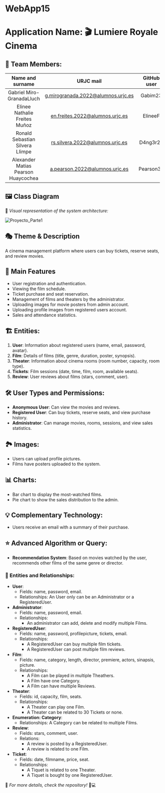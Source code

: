 # WebApp15

# Application Name: 🎬 Lumiere Royale Cinema

## 👥 Team Members:
| Name and surname    | URJC mail      | GitHub user      |
|:------------: |:------------:| :------------:|
| Gabriel Miro-GranadaLluch       | g.mirogranada.2022@alumnos.urjc.es       | Gabim23       |
| Elinee Nathalie Freites Muñoz       | en.freites.2022@alumnos.urjc.es       | ElineeF      |
| Ronald Sebastian Silvera Llimpe       | rs.silvera.2022@alumnos.urjc.es       | D4ng3r25       |
| Alexander Matias Pearson Huaycochea       | a.pearson.2022@alumnos.urjc.es       | Pearson33       |

## 🖼 Class Diagram
📌 *Visual representation of the system architecture:* 

![Proyecto_Parte1](https://github.com/user-attachments/assets/97d4b52e-843a-4d1b-bd48-d3ff3de154a0)


## 🎭 **Theme & Description** 
A cinema management platform where users can buy tickets, reserve seats, and review movies.

## 🚀 **Main Features** 
- User registration and authentication.
- Viewing the film schedule.
- Ticket purchase and seat reservation.
- Management of films and theaters by the administrator.
- Uploading images for movie posters from admin account.
- Uploading profile images from registered users account.
- Sales and attendance statistics.

## 🏗 **Entities**:
1. **User**: Information about registered users (name, email, password, avatar).
2. **Film**: Details of films (title, genre, duration, poster, synopsis).
3. **Theater**: Information about cinema rooms (room number, capacity, room type).
4. **Tickets**: Film sessions (date, time, film, room, available seats).
5. **Review**: User reviews about films (stars, comment, user).

## 🛠 User Types and Permissions:
- **Anonymous User**: Can view the movies and reviews.
- **Registered User**: Can buy tickets, reserve seats, and view purchase history.
- **Administrator**: Can manage movies, rooms, sessions, and view sales statistics.

## 🏞 Images:
- Users can upload profile pictures.
- Films have posters uploaded to the system.

## 📊 Charts:
- Bar chart to display the most-watched films.
- Pie chart to show the sales distribution to the admin.

## 💡 Complementary Technology:
- Users receive an email with a summary of their purchase.

## ⭐ Advanced Algorithm or Query:
- **Recommendation System**: Based on movies watched by the user, recommends other films of the same genre or director.


### 🔗 Entities and Relationships:
- **User**:
  - Fields: name, password, email.
  - Relationships: An User only can be an Administrator or a RegisteredUser. 
- **Administrator**:
  - Fields: name, password, email.
  - Relationships:
    - An administrator can add, delete and modify multiple Films.
- **RegisteredUser**:
  - Fields: name, password, profilepicture, tickets, email.
  - Relationships:
     - A RegisteredUser can buy multiple film tickets.
     - A RegisteredUser can post multiple film reviews.
- **Film**:
  - Fields: name, category, length, director, premiere, actors, sinapsis, picture.
  - Relationships:
    - A Film can be played in multiple Theathers.
    - A Film have one Category.
    - A Film can have multiple Reviews.
- **Theater**:
  - Fields: id, capacity, film, seats.
  - Relationships:
    - A Theater can play one Film.
    - A Theater can be related to 30 Tickets or none.
- **Enumeration: Category**:
  - Relationships: A Category can be related to multiple Films.
- **Review**:
  - Fields: stars, comment, user.
  - Relations:
    - A review is posted by a RegisteredUser.
    - A review is related to one Film.
- **Ticket**:
  - Fields: date, filmname, price, seat.
  - Relationships:
    - A Tiquet is related to one Theater.
    - A Tiquet is bought by one RegisteredUser.

📌 *For more details, check the repository!* 🚀💻


